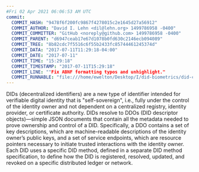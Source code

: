 ```yaml
---
#Fri 02 Apr 2021 06:06:53 AM UTC
commit:
  COMMIT_HASH: "9478f6f200fc9867f4278015c2e1645d27a56912"
  COMMIT_AUTHOR: "David I. Lehn <dil@lehn.org> 1499786958 -0400"
  COMMIT_COMMITTER: "GitHub <noreply@github.com> 1499786958 -0400"
  COMMIT_PARENT: "d6947ceab17e67d1078b0fd630c2146ecb094089"
  COMMIT_TREE: "8b82cdc7f5516c6f55b2433fc85744461245374d"
  COMMIT_DATA: "2017-07-11T11:29:18-04:00"
  COMMIT_DATE: "2017-07-11"
  COMMIT_TIME: "15:29:18"
  COMMIT_TIMESTAMP: "2017-07-11T15:29:18"
  COMMIT_LINE: ""Fix ABNF formatting typos and unhighlight."
  COMMIT_RUNNABLE: "file:///home/ewelton/Desktop/I/did-biometrics/did-core-dataset/analysis/gitinfo/9478f6f200fc9867f4278015c2e1645d27a56912/snapshot/index.html"
---
```


<section id="abstract">
<p>
DIDs (decentralized identifiers) are a new type of identifier intended
for verifiable digital identity that is "self-sovereign", i.e., fully
under the control of the identity owner and not dependent on a
centralized registry, identity provider, or certificate authority. DIDs
resolve to DDOs (DID descriptor objects)—simple JSON documents that
contain all the metadata needed to prove ownership and control of a DID.
Specifically, a DDO contains a set of key descriptions, which are
machine-readable descriptions of the identity owner’s public keys, and a
set of service endpoints, which are resource pointers necessary to
initiate trusted interactions with the identity owner. Each DID uses a
specific DID method, defined in a separate DID method specification, to
define how the DID is registered, resolved, updated, and revoked on a
specific distributed ledger or network.
      </p>
</section>
